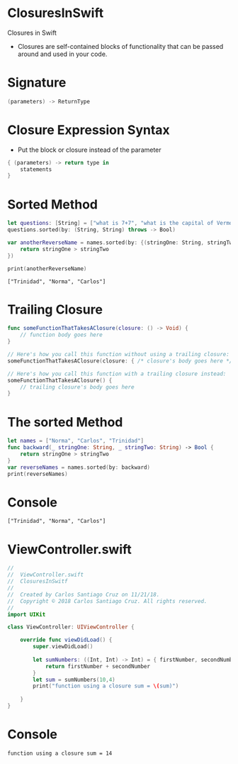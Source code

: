 # ClosuresInSwift
Closures in Swift

- Closures are self-contained blocks of functionality that can be passed around and used in your code.

# Signature

```swift
(parameters) -> ReturnType
```

# Closure Expression Syntax

- Put the block or closure instead of the parameter

``` swift
{ (parameters) -> return type in
    statements
}
```

# Sorted Method

```swift
let questions: [String] = ["what is 7+7", "what is the capital of Vermont", "what is the cognan made from"]
questions.sorted(by: (String, String) throws -> Bool)
```


``` swift
var anotherReverseName = names.sorted(by: {(stringOne: String, stringTwo: String) -> Bool in
    return stringOne > stringTwo
})

print(anotherReverseName)
```

``` console
["Trinidad", "Norma", "Carlos"]
```

# Trailing Closure

``` swift
func someFunctionThatTakesAClosure(closure: () -> Void) {
    // function body goes here
}
```



```swift
// Here's how you call this function without using a trailing closure:
someFunctionThatTakesAClosure(closure: { /* closure's body goes here */ })

// Here's how you call this function with a trailing closure instead:
someFunctionThatTakesAClosure() {
    // trailing closure's body goes here
}
```

# The sorted Method

``` swift
let names = ["Norma", "Carlos", "Trinidad"]
func backward(_ stringOne: String, _ stringTwo: String) -> Bool {
    return stringOne > stringTwo
}
var reverseNames = names.sorted(by: backward)
print(reverseNames)
```

# Console
``` console
["Trinidad", "Norma", "Carlos"]
```

# ViewController.swift

``` swift
//
//  ViewController.swift
//  ClosuresInSwitf
//
//  Created by Carlos Santiago Cruz on 11/21/18.
//  Copyright © 2018 Carlos Santiago Cruz. All rights reserved.
//
import UIKit

class ViewController: UIViewController {

    override func viewDidLoad() {
        super.viewDidLoad()
        
        let sumNumbers: ((Int, Int) -> Int) = { firstNumber, secondNumber -> Int in
            return firstNumber + secondNumber
        }
        let sum = sumNumbers(10,4)
        print("function using a closure sum = \(sum)")
    
    }
}
```

# Console

``` console
function using a closure sum = 14
```
